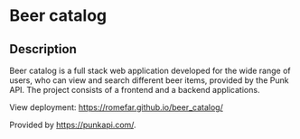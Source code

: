# Beer catalog

## Description

Beer catalog is a full stack web application developed for the wide range of users, who can view and search different beer items, provided by the Punk API. The project consists of a frontend and a backend applications.

View deployment: https://romefar.github.io/beer_catalog/

Provided by https://punkapi.com/.
